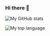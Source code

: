 ### Hi there 👋

<!--
**heyiWF/heyiWF** is a ✨ _special_ ✨ repository because its `README.md` (this file) appears on your GitHub profile.

Here are some ideas to get you started:

- 🔭 I’m currently working on ...
- 🌱 I’m currently learning ...
- 👯 I’m looking to collaborate on ...
- 🤔 I’m looking for help with ...
- 💬 Ask me about ...
- 📫 How to reach me: ...
- 😄 Pronouns: ...
- ⚡ Fun fact: ...
-->

![My GitHub stats](https://github-readme-stats.vercel.app/api?username=heyiWF&show=reviews,discussions_started,discussions_answered,prs_merged,prs_merged_percentage&show_icons=true&theme=radical)

![My top language](https://github-readme-stats.vercel.app/api/top-langs/?username=heyiWF&layout=compact)
